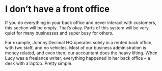 # I don’t have a front office

If you do everything in your back office and never interact with customers, this section will be empty. That’s okay. Parts of this system will be very quiet for many businesses and super busy for others.

For example, Johnny.Decimal HQ operates solely in a rented back office, with two staff, and no vehicles. Most of our business administration is money related, and even then, our accountant does the heavy lifting. When Lucy was a freelance writer, everything happened in her back office – a desk with a laptop. Pretty simple.
